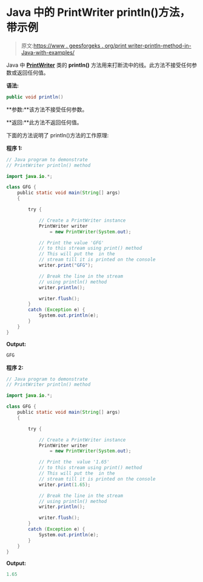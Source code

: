 # Java 中的 PrintWriter println()方法，带示例

> 原文:[https://www . geesforgeks . org/print writer-println-method-in-Java-with-examples/](https://www.geeksforgeeks.org/printwriter-println-method-in-java-with-examples/)

Java 中 **[PrintWriter](https://www.geeksforgeeks.org/java-io-printwriter-class-java-set-1/)** 类的 **println()** 方法用来打断流中的线。此方法不接受任何参数或返回任何值。

**语法:**

```java
public void println()
```

**参数:**该方法不接受任何参数。

**返回:**此方法不返回任何值。

下面的方法说明了 println()方法的工作原理:

**程序 1:**

```java
// Java program to demonstrate
// PrintWriter println() method

import java.io.*;

class GFG {
    public static void main(String[] args)
    {

        try {

            // Create a PrintWriter instance
            PrintWriter writer
                = new PrintWriter(System.out);

            // Print the value 'GFG'
            // to this stream using print() method
            // This will put the  in the
            // stream till it is printed on the console
            writer.print("GFG");

            // Break the line in the stream
            // using println() method
            writer.println();

            writer.flush();
        }
        catch (Exception e) {
            System.out.println(e);
        }
    }
}
```

**Output:**

```java
GFG

```

**程序 2:**

```java
// Java program to demonstrate
// PrintWriter println() method

import java.io.*;

class GFG {
    public static void main(String[] args)
    {

        try {

            // Create a PrintWriter instance
            PrintWriter writer
                = new PrintWriter(System.out);

            // Print the  value '1.65'
            // to this stream using print() method
            // This will put the  in the
            // stream till it is printed on the console
            writer.print(1.65);

            // Break the line in the stream
            // using println() method
            writer.println();

            writer.flush();
        }
        catch (Exception e) {
            System.out.println(e);
        }
    }
}
```

**Output:**

```java
1.65

```